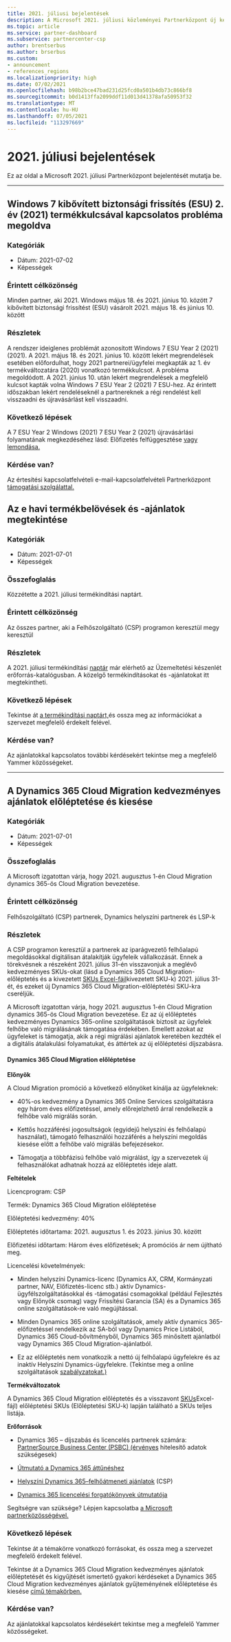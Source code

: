 ```yaml
---
title: 2021. júliusi bejelentések
description: A Microsoft 2021. júliusi közleményei Partnerközpont új képességeket, promóciókat, ajánlatokat, piacokat vagy a meglévő ajánlatok változásait is beleértve.
ms.topic: article
ms.service: partner-dashboard
ms.subservice: partnercenter-csp
author: brentserbus
ms.author: brserbus
ms.custom:
- announcement
- references_regions
ms.localizationpriority: high
ms.date: 07/02/2021
ms.openlocfilehash: b98b2bce47bad231d25fcd0a501b4db73c866bf8
ms.sourcegitcommit: b0d1413ffa2099ddf11d013d41378afa50953f32
ms.translationtype: MT
ms.contentlocale: hu-HU
ms.lasthandoff: 07/05/2021
ms.locfileid: "113297669"
---
```

# <a name="july-2021-announcements"></a>2021. júliusi bejelentések

Ez az oldal a Microsoft 2021. júliusi Partnerközpont bejelentését mutatja be.

________________
## <a name="windows-7-extended-security-updates-esu-year-2-2021-product-key-issue-resolved"></a><a name="3"></a>Windows 7 kibővített biztonsági frissítés (ESU) 2. év (2021) termékkulcsával kapcsolatos probléma megoldva

### <a name="categories"></a>Kategóriák

- Dátum: 2021-07-02
- Képességek
 
### <a name="impacted-audience"></a>Érintett célközönség

Minden partner, aki 2021. Windows május 18. és 2021. június 10. között 7 kibővített biztonsági frissítést (ESU) vásárolt 2021. május 18. és június 10. között

### <a name="details"></a>Részletek

A rendszer ideiglenes problémát azonosított Windows 7 ESU Year 2 (2021) (2021). A 2021. május 18. és 2021. június 10. között lekért megrendelések esetében előfordulhat, hogy 2021 partnerei/ügyfelei megkapták az 1. év termékváltozatára (2020) vonatkozó termékkulcsot. A probléma megoldódott. A 2021. június 10. után lekért megrendelések a megfelelő kulcsot kapták volna Windows 7 ESU Year 2 (2021) 7 ESU-hez. Az érintett időszakban lekért rendeléseknél a partnereknek a régi rendelést kell visszaadni és újravásárlást kell visszaadni.

### <a name="next-steps"></a>Következő lépések

A 7 ESU Year 2 Windows (2021) 7 ESU Year 2 (2021) újravásárlási folyamatának megkezdéséhez lásd: Előfizetés felfüggesztése [vagy lemondása.](../create-a-new-subscription.md#suspend-or-cancel-a-subscription)

### <a name="questions"></a>Kérdése van?

Az értesítési kapcsolatfelvételi e-mail-kapcsolatfelvételi Partnerközpont [támogatási szolgálattal.](https://partner.microsoft.com/support/?stage=1)


## <a name="view-this-months-product-launches-and-offers"></a><a name="2"></a>Az e havi termékbelövések és -ajánlatok megtekintése

### <a name="categories"></a>Kategóriák

- Dátum: 2021-07-01
- Képességek

### <a name="summary"></a>Összefoglalás

Közzétette a 2021. júliusi termékindítási naptárt.

### <a name="impacted-audience"></a>Érintett célközönség

Az összes partner, aki a Felhőszolgáltató (CSP) programon keresztül megy keresztül

### <a name="details"></a>Részletek

A 2021. júliusi termékindítási [naptár](https://partner.microsoft.com/resources/collection/product-launch-calendar-collection#/) már elérhető az Üzemeltetési készenlét erőforrás-katalógusban. A közelgő termékindításokat és -ajánlatokat itt megtekintheti.

### <a name="next-steps"></a>Következő lépések

Tekintse át [a termékindítási naptárt,](https://partner.microsoft.com/resources/collection/product-launch-calendar-collection#/)és ossza meg az információkat a szervezet megfelelő érdekelt felével.  

### <a name="questions"></a>Kérdése van?

Az ajánlatokkal kapcsolatos további kérdésekért tekintse meg a megfelelő Yammer közösségeket.

________________
## <a name="dynamics-365-cloud-migration-promotion-and-retirement-of-discounted-offers"></a><a name="1"></a>A Dynamics 365 Cloud Migration kedvezményes ajánlatok előléptetése és kiesése

### <a name="categories"></a>Kategóriák

- Dátum: 2021-07-01
- Képességek

### <a name="summary"></a>Összefoglalás

A Microsoft izgatottan várja, hogy 2021. augusztus 1-én Cloud Migration dynamics 365-ös Cloud Migration bevezetése.

### <a name="impacted-audience"></a>Érintett célközönség

Felhőszolgáltató (CSP) partnerek, Dynamics helyszíni partnerek és LSP-k

### <a name="details"></a>Részletek

A CSP programon keresztül a partnerek az iparágvezető felhőalapú megoldásokkal digitálisan átalakítják ügyfeleik vállalkozását. Ennek a törekvésnek a részeként 2021. július 31-én visszavonjuk a meglévő kedvezményes SKUs-okat (lásd a Dynamics 365 Cloud Migration-előléptetés és a kivezetett [SKUs Excel-fájl](https://partner.microsoft.com/resources/detail/dynamics-365-cloud-promotion-retired-skus-xls)kivezetett SKU-k) 2021. július 31-ét, és ezeket új Dynamics 365 Cloud Migration-előléptetési SKU-kra cseréljük.

A Microsoft izgatottan várja, hogy 2021. augusztus 1-én Cloud Migration dynamics 365-ös Cloud Migration bevezetése. Ez az új előléptetés kedvezményes Dynamics 365-online szolgáltatások biztosít az ügyfelek felhőbe való migrálásának támogatása érdekében. Emellett azokat az ügyfeleket is támogatja, akik a régi migrálási ajánlatok keretében kezdték el a digitális átalakulási folyamatukat, és áttértek az új előléptetési díjszabásra.

#### <a name="dynamics-365-cloud-migration-promotion"></a>Dynamics 365 Cloud Migration előléptetése

**Előnyök**

A Cloud Migration promóció a következő előnyöket kínálja az ügyfeleknek:  

- 40%-os kedvezmény a Dynamics 365 Online Services szolgáltatásra egy három éves előfizetéssel, amely előrejelzhető árral rendelkezik a felhőbe való migrálás során.

- Kettős hozzáférési jogosultságok (egyidejű helyszíni és felhőalapú használat), támogató felhasználói hozzáférés a helyszíni megoldás kiesése előtt a felhőbe való migrálás befejezésekor.

- Támogatja a többfázisú felhőbe való migrálást, így a szervezetek új felhasználókat adhatnak hozzá az előléptetés ideje alatt.

**Feltételek**

Licencprogram: CSP

Termék: Dynamics 365 Cloud Migration előléptetése

Előléptetési kedvezmény: 40%

Előléptetés időtartama: 2021. augusztus 1. és 2023. június 30. között

Előfizetési időtartam: Három éves előfizetések; A promóciós ár nem újítható meg.

Licencelési követelmények:

- Minden helyszíni Dynamics-licenc (Dynamics AX, CRM, Kormányzati partner, NAV, Előfizetés-licenc stb.) aktív Dynamics-ügyfélszolgáltatásokkal és -támogatási csomagokkal (például Fejlesztés vagy Előnyök csomag) vagy Frissítési Garancia (SA) és a Dynamics 365 online szolgáltatások-re való megújítással.

- Minden Dynamics 365 online szolgáltatások, amely aktív dynamics 365-előfizetéssel rendelkezik az SA-ból vagy Dynamics Price Listából, Dynamics 365 Cloud-bővítményből, Dynamics 365 minősített ajánlatból vagy Dynamics 365 Cloud Migration-ajánlatból.

- Ez az előléptetés nem vonatkozik a nettó új felhőalapú ügyfelekre és az inaktív Helyszíni Dynamics-ügyfelekre. (Tekintse meg a online szolgáltatások [szabályzatokat.)](https://www.microsoft.com/licensing/terms/productoffering/MicrosoftDynamics365Services/EAEAS)

**Termékváltozatok**

A Dynamics 365 Cloud Migration előléptetés és a visszavont [SKUs](https://partner.microsoft.com/resources/detail/dynamics-365-cloud-promotion-retired-skus-xls)Excel-fájl) előléptetési SKUs (Előléptetési SKU-k) lapján található a SKUs teljes listája.

**Erőforrások**

- Dynamics 365 – díjszabás és licencelés partnerek számára: [PartnerSource Business Center (PSBC) (érvényes](https://businesscenter.mbs.microsoft.com/#contentdetail/Dyn365PricingandLicensing) hitelesítő adatok szükségesek)

- [Útmutató a Dynamics 365 áttűnéshez](https://mbs2.microsoft.com/fileexchange/?fileID=1324bd08-98ab-4de1-aa9d-4d9e8902c6a6)

- [Helyszíni Dynamics 365–felhőátmeneti ajánlatok](https://mbs2.microsoft.com/fileexchange/?fileID=53e8d8af-e8c5-4e7e-99b6-e81baa026275) (CSP)

- [Dynamics 365 licencelési forgatókönyvek útmutatója](https://mbs2.microsoft.com/fileexchange/?fileID=b82e7dad-46e5-475d-a23e-6bcee17cb5ea)

Segítségre van szüksége? Lépjen kapcsolatba [a Microsoft partnerközösségével.](https://www.microsoftpartnercommunity.com/t5/Pricing-Licensing-Incentives/bd-p/PricingLicensingIncentives)

### <a name="next-steps"></a>Következő lépések

Tekintse át a témakörre vonatkozó forrásokat, és ossza meg a szervezet megfelelő érdekelt felével.  

Tekintse át a Dynamics 365 Cloud Migration kedvezményes ajánlatok [](https://partner.microsoft.com/resources/detail/faqs-on-d365-cloud-migration-promotion-and-retirement-of-discounted-offers-pdf) előléptetését és kigyűjtését ismertető gyakori kérdéseket a Dynamics 365 Cloud Migration kedvezményes ajánlatok gyűjteményének előléptetése és kiesése [című témakörben.](https://partner.microsoft.com/resources/collection/dynamics-365-cloud-migration-promotion-and-retirement-of-discounted-offers#/)

### <a name="questions"></a>Kérdése van?

Az ajánlatokkal kapcsolatos kérdésekért tekintse meg a megfelelő Yammer közösségeket.
